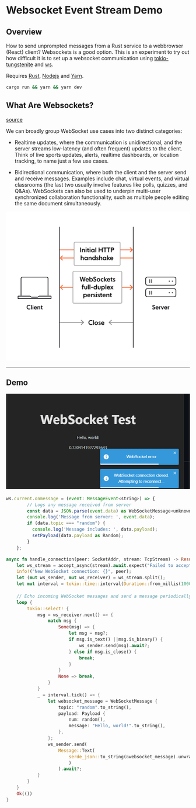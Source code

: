 # Websocket Event Stream Demo

## Overview

How to send unprompted messages from a Rust service to a webbrowser (React) client? Websockets is a good option.  This is an experiment to try out how difficult it is to set up a websocket communication using [tokio-tungstenite](https://github.com/snapview/tokio-tungstenite) and [ws](https://www.npmjs.com/package/ws).

Requires [Rust](https://www.rust-lang.org/), [Nodejs](https://nodejs.org/en) and [Yarn](https://yarnpkg.com/getting-started/install).

```bash
cargo run && yarn && yarn dev
```

## What Are Websockets?

[source](https://ably.com/blog/introducing-the-websocket-handbook)

We can broadly group WebSocket use cases into two distinct categories:

- Realtime updates, where the communication is unidirectional, and the server streams low-latency (and often frequent) updates to the client. Think of live sports updates, alerts, realtime dashboards, or location tracking, to name just a few use cases.

- Bidirectional communication, where both the client and the server send and receive messages. Examples include chat, virtual events, and virtual classrooms (the last two usually involve features like polls, quizzes, and Q&As). WebSockets can also be used to underpin multi-user synchronized collaboration functionality, such as multiple people editing the same document simultaneously.

![websocket diagram](./doc/WebSockets-overview.webp)

---

## Demo

![demo](./doc/websocket-demo.gif)

```jsx
ws.current.onmessage = (event: MessageEvent<string>) => {
        // Logs any message received from server
        const data = JSON.parse(event.data) as WebSocketMessage<unknown>;
        console.log('Message from server: ', event.data);
        if (data.topic === "random") {
          console.log('Message includes: ', data.payload);
          setPayload(data.payload as Random);
        }
    };
```

```rust
async fn handle_connection(peer: SocketAddr, stream: TcpStream) -> Result<()> {
    let ws_stream = accept_async(stream).await.expect("Failed to accept");
    info!("New WebSocket connection: {}", peer);
    let (mut ws_sender, mut ws_receiver) = ws_stream.split();
    let mut interval = tokio::time::interval(Duration::from_millis(1000));
    
    // Echo incoming WebSocket messages and send a message periodically every second.
    loop {
        tokio::select! {
            msg = ws_receiver.next() => {
                match msg {
                    Some(msg) => {
                        let msg = msg?;
                        if msg.is_text() ||msg.is_binary() {
                            ws_sender.send(msg).await?;
                        } else if msg.is_close() {
                            break;
                        }
                    }
                    None => break,
                }
            }
            _ = interval.tick() => {
                let websocket_message = WebSocketMessage {
                    topic: "random".to_string(),
                    payload: Payload {
                        num: random(),
                        message: "Hello, world!".to_string(),
                    },
                };
                ws_sender.send(
                    Message::Text(
                        serde_json::to_string(&websocket_message).unwrap()
                        )
                    ).await?;
            }
        }
    }
    Ok(())
}
```
